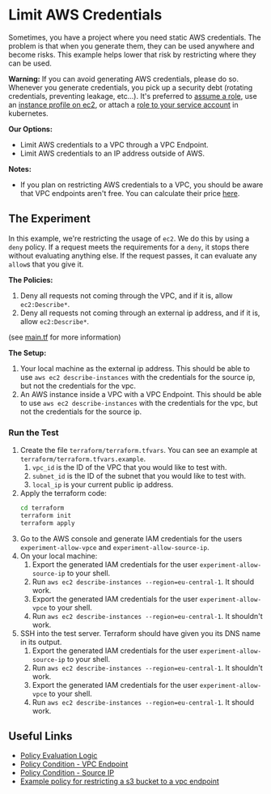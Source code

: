 # Limit AWS Credentials

Sometimes, you have a project where you need static AWS credentials. The problem is that when you generate them, they can be used anywhere and become risks. This example helps lower that risk by restricting where they can be used.

**Warning:** If you can avoid generating AWS credentials, please do so. Whenever you generate credentials, you pick up a security debt (rotating credentials, preventing leakage, etc...). It's preferred to [assume a role](https://docs.aws.amazon.com/STS/latest/APIReference/API_AssumeRole.html), use an [instance profile on ec2](https://docs.aws.amazon.com/IAM/latest/UserGuide/id_roles_use_switch-role-ec2_instance-profiles.html), or attach a [role to your service account](https://docs.aws.amazon.com/eks/latest/userguide/iam-roles-for-service-accounts.html) in kubernetes.

**Our Options:**
* Limit AWS credentials to a VPC through a VPC Endpoint.
* Limit AWS credentials to an IP address outside of AWS.

**Notes:**
* If you plan on restricting AWS credentials to a VPC, you should be aware that VPC endpoints aren't free. You can calculate their price [here](https://aws.amazon.com/privatelink/pricing/).

## The Experiment

In this example, we're restricting the usage of `ec2`. We do this by using a `deny` policy. If a request meets the requirements for a `deny`, it stops there without evaluating anything else. If the request passes, it can evaluate any `allow`s that you give it.

**The Policies:**

1. Deny all requests not coming through the VPC, and if it is, allow `ec2:Describe*`.
2. Deny all requests not coming through an external ip address, and if it is, allow `ec2:Describe*`.

(see [main.tf](./terraform/main.tf) for more information)

**The Setup:**

1. Your local machine as the external ip address. This should be able to use `aws ec2 describe-instances` with the credentials for the source ip, but not the credentials for the vpc.
2. An AWS instance inside a VPC with a VPC Endpoint. This should be able to use `aws ec2 describe-instances` with the credentials for the vpc, but not the credentials for the source ip.

### Run the Test

1. Create the file `terraform/terraform.tfvars`. You can see an example at `terraform/terraform.tfvars.example`.
   1. `vpc_id` is the ID of the VPC that you would like to test with.
   2. `subnet_id` is the ID of the subnet that you would like to test with.
   3. `local_ip` is your current public ip address.
2. Apply the terraform code:
   ```bash
   cd terraform
   terraform init
   terraform apply
   ```
3. Go to the AWS console and generate IAM credentials for the users `experiment-allow-vpce` and `experiment-allow-source-ip`.
4. On your local machine:
   1. Export the generated IAM credentials for the user `experiment-allow-source-ip` to your shell.
   2. Run `aws ec2 describe-instances --region=eu-central-1`. It should work.
   3. Export the generated IAM credentials for the user `experiment-allow-vpce` to your shell.
   4. Run `aws ec2 describe-instances --region=eu-central-1`. It shouldn't work.
5. SSH into the test server. Terraform should have given you its DNS name in its output.
   1. Export the generated IAM credentials for the user `experiment-allow-source-ip` to your shell.
   2. Run `aws ec2 describe-instances --region=eu-central-1`. It shouldn't work.
   3. Export the generated IAM credentials for the user `experiment-allow-vpce` to your shell.
   4. Run `aws ec2 describe-instances --region=eu-central-1`. It should work.

## Useful Links

* [Policy Evaluation Logic](https://docs.aws.amazon.com/IAM/latest/UserGuide/reference_policies_evaluation-logic.html#policy-eval-denyallow)
* [Policy Condition - VPC Endpoint](https://docs.aws.amazon.com/IAM/latest/UserGuide/reference_policies_condition-keys.html#condition-keys-sourcevpce)
* [Policy Condition - Source IP](https://docs.aws.amazon.com/IAM/latest/UserGuide/reference_policies_condition-keys.html#condition-keys-sourceip)
* [Example policy for restricting a s3 bucket to a vpc endpoint](https://docs.aws.amazon.com/AmazonS3/latest/userguide/example-bucket-policies-vpc-endpoint.html#example-bucket-policies-restrict-accesss-vpc-endpoint)
